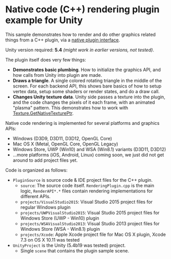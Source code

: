 # Native code (C++) rendering plugin example for Unity

This sample demonstrates how to render and do other graphics related things from a C++ plugin, via a
[native plugin interface](http://docs.unity3d.com/Manual/NativePluginInterface.html).

Unity version required: **5.4** _(might work in earlier versions, not tested)_.

The plugin itself does very few things:

* **Demonstrates basic plumbing**. How to initialize the graphics API, and how calls from Unity into plugin are made.
* **Draws a triangle**. A single colored rotating triangle in the middle of the screen. For each backend API, this shows bare basics of how to setup vertex data, setup
  some shaders or render states, and do a draw call.
* **Changes Unity texture data**. Unity side passes a texture into the plugin, and the code changes the pixels of it each frame, with an animated "plasma" pattern. This
  demonstrates how to work with [Texture.GetNativeTexturePtr](http://docs.unity3d.com/ScriptReference/Texture.GetNativeTexturePtr.html).


Native code rendering is implemented for several platforms and graphics APIs:

* Windows (D3D9, D3D11, D3D12, OpenGL Core)
* Mac OS X (Metal, OpenGL Core, OpenGL Legacy)
* Windows Store, UWP (Win10) and WSA (Win8.1) variants (D3D11, D3D12)
* ...more platforms (iOS, Android, Linux) coming soon, we just did not get around to add project files yet.

Code is organized as follows:

* `PluginSource` is source code & IDE project files for the C++ plugin.
 	* `source`: The source code itself. `RenderingPlugin.cpp` is the main logic, `RenderAPI*.*` files contain rendering implementations for different APIs.
	* `projects/VisualStudio2015`: Visual Studio 2015 project files for regular Windows plugin
	* `projects/UWPVisualStudio2015`: Visual Studio 2015 project files for Windows Store (UWP - Win10) plugin
	* `projects/WSAVisualStudio2013`: Visual Studio 2013 project files for Windows Store (WSA - Win8.1) plugin
	* `projects/Xcode`: Apple Xcode project file for Mac OS X plugin, Xcode 7.3 on OS X 10.11 was tested
* `UnityProject` is the Unity (5.4b19 was tested) project.
	* Single `scene` that contains the plugin sample scene.
